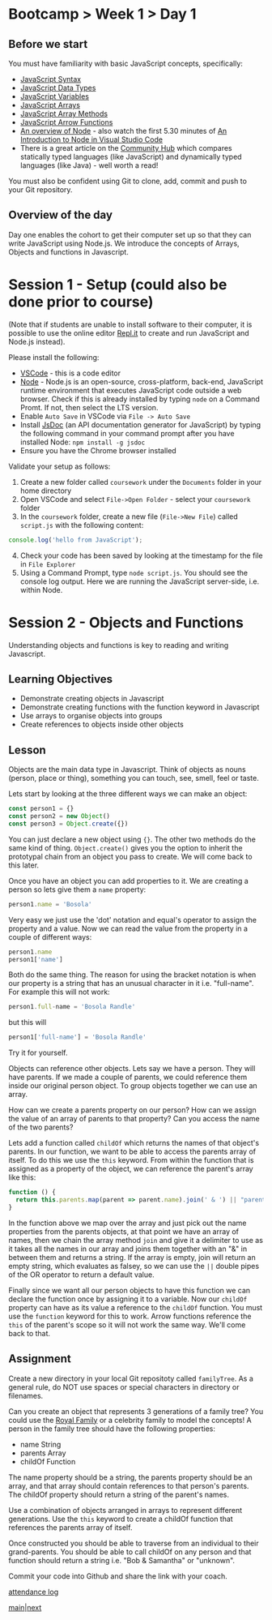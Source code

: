 # Bootcamp > Week 1 > Day 1

## Before we start
You must have familiarity with basic JavaScript concepts, specifically:
  * [JavaScript Syntax](https://www.w3schools.com/js/js_syntax.asp)
  * [JavaScript Data Types](https://www.w3schools.com/js/js_datatypes.asp)
  * [JavaScript Variables](https://www.w3schools.com/js/js_variables.asp)
  * [JavaScript Arrays](https://www.w3schools.com/js/js_arrays.asp)
  * [JavaScript Array Methods](https://www.w3schools.com/js/js_array_methods.asp)
  * [JavaScript Arrow Functions](https://www.w3schools.com/js/js_arrow_function.asp)
  * [An overview of Node](https://www.codecademy.com/articles/what-is-node) - also watch the first 5.30 minutes of [An Introduction to Node in Visual Studio Code](https://www.youtube.com/watch?v=EIQgVdoYb0M)
  * There is a great article on the [Community Hub](https://community.multiverse.io/topics/16826/feed) which compares statically typed languages (like JavaScript) and dynamically typed languages (like Java) - well worth a read!

You must also be confident using Git to clone, add, commit and push to your Git repository.

## Overview of the day

Day one enables the cohort to get their computer set up so that they can write JavaScript using Node.js. We introduce the concepts of Arrays, Objects and functions in Javascript.

# Session 1 - Setup (could also be done prior to course)
(Note that if students are unable to install software to their computer, it is possible to use the online editor [Repl.it](https://repl.it/) to create and run JavaScript and Node.js instead).

Please install the following:
   * [VSCode](https://code.visualstudio.com/) - this is a code editor
   * [Node](https://nodejs.org/en/) - Node.js is an open-source, cross-platform, back-end, JavaScript runtime environment that executes JavaScript code outside a web browser. Check if this is already installed by typing `node` on a Command Promt. If not, then select the LTS version. 
   * Enable `Auto Save` in VSCode via `File -> Auto Save`
   * Install [JsDoc](https://jsdoc.app/) (an API documentation generator for JavaScript) by typing the following command in your command prompt after you have installed Node: `npm install -g jsdoc`
   * Ensure you have the Chrome browser installed

Validate your setup as follows:
  1. Create a new folder called `coursework` under the `Documents` folder in your home directory
  2. Open VSCode and select `File->Open Folder` - select your `coursework` folder
  3. In the `coursework` folder, create a new file (`File->New File`) called `script.js` with the following content: 
```js
console.log('hello from JavaScript');
```
  4. Check your code has been saved by looking at the timestamp for the file in `File Explorer`
  5. Using a Command Prompt, type `node script.js`. You should see the console log output. Here we are running the JavaScript server-side, i.e. within Node.

# Session 2 - Objects and Functions

Understanding objects and functions is key to reading and writing Javascript. 

## Learning Objectives

* Demonstrate creating objects in Javascript
* Demonstrate creating functions with the function keyword in Javascript
* Use arrays to organise objects into groups
* Create references to objects inside other objects

## Lesson

Objects are the main data type in Javascript. Think of objects as nouns (person, place or thing), something you can touch, see, smell, feel or taste.

Lets start by looking at the three different ways we can make an object:

```javascript
const person1 = {}
const person2 = new Object()
const person3 = Object.create({})
```
You can just declare a new object using `{}`. The other two methods do the same kind of thing. `Object.create()` gives you the option to inherit the prototypal chain from an object you pass to create. We will come back to this later.

Once you have an object you can add properties to it. We are creating a person so lets give them a `name` property:

```javascript
person1.name = 'Bosola'
```
Very easy we just use the 'dot' notation and equal's operator to assign the property and a value. Now we can read the value from the property in a couple of different ways:
```javascript
person1.name
person1['name']
```
Both do the same thing. The reason for using the bracket notation is when our property is a string that has an unusual character in it i.e. "full-name". For example this will not work:
```javascript
person1.full-name = 'Bosola Randle'
```
but this will
```javascript
person1['full-name'] = 'Bosola Randle'
```
Try it for yourself.

Objects can reference other objects. Lets say we have a person. They will have parents. If we made a couple of parents, we could reference them inside our original person object. To group objects together we can use an array.

How can we create a parents property on our person?
How can we assign the value of an array of parents to that property?
Can you access the name of the two parents?

Lets add a function called `childOf` which returns the names of that object's parents. In our function, we want to be able to access the parents array of itself. To do this we use the `this` keyword. From within the function that is assigned as a property of the object, we can reference the parent's array like this:

```javascript
function () {
  return this.parents.map(parent => parent.name).join(' & ') || "parents unknown"
}
```
In the function above we map over the array and just pick out the name properties from the parents objects, at that point we have an array of names, then we chain the array method `join` and give it a delimiter to use as it takes all the names in our array and joins them together with an "&" in between them and returns a string. If the array is empty, join will return an empty string, which evaluates as falsey, so we can use the `||` double pipes of the OR operator to return a default value.

Finally since we want all our person objects to have this function we can declare the function once by assigning it to a variable. Now our `childOf` property can have as its value a reference to the `childOf` function. You must use the `function` keyword for this to work. Arrow functions reference the `this` of the parent's scope so it will not work the same way. We'll come back to that.

## Assignment

Create a new directory in your local Git repositoty called `familyTree`. As a general rule, do NOT use spaces or special characters in directory or filenames.

Can you create an object that represents 3 generations of a family tree? You could use the [Royal Family](https://i.insider.com/5e17677224fe1248eb288e84?width=1000&format=jpeg&auto=webp) or a celebrity family to model the concepts! A person in the family tree should have the following properties:

* name String
* parents Array 
* childOf Function

The name property should be a string, the parents property should be an array, and that array should contain references to that person's parents. The childOf property should return a string of the parent's names.

Use a combination of objects arranged in arrays to represent different generations. Use the `this` keyword to create a childOf function that references the parents array of itself.

Once constructed you should be able to traverse from an individual to their grand-parents. You should be able to call childOf on any person and that function should return a string i.e. "Bob & Samantha" or "unknown".

Commit your code into Github and share the link with your coach.

[attendance log](https://platform.multiverse.io/apprentice/attendance-log/153)

[main](/swe)|[next](/swe/bootcamp/wk1/day2.html)